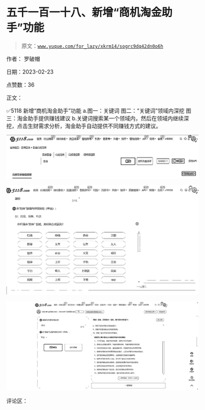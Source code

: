 # 五千一百一十八、新增“商机淘金助手”功能

> 原文：[`www.yuque.com/for_lazy/xkrm14/sogrc9dq42dn0o6h`](https://www.yuque.com/for_lazy/xkrm14/sogrc9dq42dn0o6h)

作者： 罗破帽

日期：2023-02-23

点赞数：36

正文：

✅5118 新增“商机淘金助手”功能 a.图一：关键词 图二：“关键词”领域内深挖 图三：淘金助手提供赚钱建议 b.关键词搜索某一个领域内，然后在领域内继续深挖，点击生财需求分析，淘金助手自动提供不同赚钱方式的建议。

![](img/8e6af11bbe9c6f29647e4e8b4dd1ebb4.png)  

![](img/30f378b2548290176087762873dfd08f.png)  

![](img/bbd2046675a417c02a5f2bc77c06b4d9.png)

评论区：



